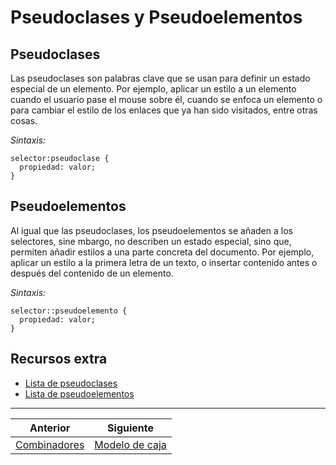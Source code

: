 # Pseudoclases y Pseudoelementos 

## Pseudoclases
Las pseudoclases son palabras clave que se usan para definir un estado especial de un elemento. Por ejemplo, aplicar un estilo a un elemento cuando el usuario pase el mouse sobre él, cuando se enfoca un elemento o para cambiar el estilo de los enlaces que ya han sido visitados, entre otras cosas.

_Sintaxis:_
```
selector:pseudoclase {
  propiedad: valor;
}
```

## Pseudoelementos
Al igual que las pseudoclases, los pseudoelementos se añaden a los selectores, sine mbargo, no describen un estado especial, sino que, permiten añadir estilos a una parte concreta del documento. Por ejemplo, aplicar un estilo a la primera letra de un texto, o insertar contenido antes o después del contenido de un elemento.

_Sintaxis:_
```
selector::pseudoelemento {
  propiedad: valor;
}
```

## Recursos extra
* [Lista de pseudoclases](https://www.w3schools.com/css/css_pseudo_classes.asp)
* [Lista de pseudoelementos](https://www.w3schools.com/css/css_pseudo_elements.asp)

***
| Anterior                   | Siguiente                     |
|----------------------------|-------------------------------|
| [Combinadores](/combinadores/) | [Modelo de caja](/boxmodel/)|